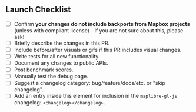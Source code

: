 ## Launch Checklist

<!-- Thanks for the PR! Feel free to add or remove items from the checklist. -->


 - [ ] Confirm **your changes do not include backports from Mapbox projects** (unless with compliant license) - if you are not sure about this, please ask!
 - [ ] Briefly describe the changes in this PR.
 - [ ] Include before/after visuals or gifs if this PR includes visual changes.
 - [ ] Write tests for all new functionality.
 - [ ] Document any changes to public APIs.
 - [ ] Post benchmark scores.
 - [ ] Manually test the debug page.
 - [ ] Suggest a changelog category: bug/feature/docs/etc. or "skip changelog".
 - [ ] Add an entry inside this element for inclusion in the `maplibre-gl-js` changelog: `<changelog></changelog>`.
